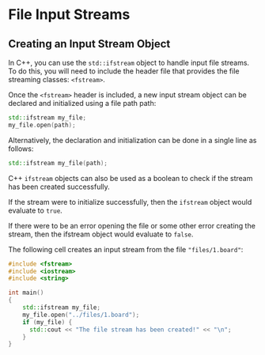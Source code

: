 # File Input Streams

## Creating an Input Stream Object
In C++, you can use the `std::ifstream` object to handle input file streams. To do this, you will need to include the header file that provides the file streaming classes: `<fstream>`.

Once the `<fstream>` header is included, a new input stream object can be declared and initialized using a file path path:

```c++
std::ifstream my_file;
my_file.open(path);
```

Alternatively, the declaration and initialization can be done in a single line as follows:

```c++
std::ifstream my_file(path);
```
C++ `ifstream` objects can also be used as a boolean to check if the stream has been created successfully. 

If the stream were to initialize successfully, then the `ifstream` object would evaluate to `true`. 

If there were to be an error opening the file or some other error creating the stream, then the ifstream object would evaluate to `false`.

The following cell creates an input stream from the file `"files/1.board"`:

```c++
#include <fstream>
#include <iostream>
#include <string>

int main()
{
    std::ifstream my_file;
    my_file.open("../files/1.board");
    if (my_file) {
      std::cout << "The file stream has been created!" << "\n";
    }  
}
```
